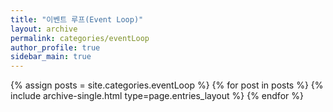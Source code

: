 ```yaml
---
title: "이벤트 루프(Event Loop)"
layout: archive
permalink: categories/eventLoop
author_profile: true
sidebar_main: true
---
```


{% assign posts = site.categories.eventLoop %}
{% for post in posts %} {% include archive-single.html type=page.entries_layout %} {% endfor %}
